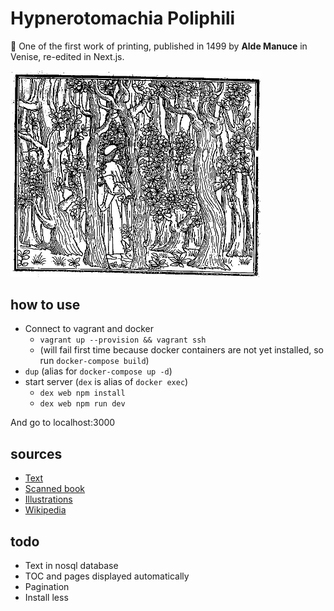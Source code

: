 # Hypnerotomachia Poliphili

📖 One of the first work of printing,
published in 1499 by **Alde Manuce** in Venise,
re-edited in Next.js.

<img src="public/images/book/f001.jpg" width="400px">

## how to use
* Connect to vagrant and docker
  * `vagrant up --provision && vagrant ssh`
  * (will fail first time because docker containers are not yet installed, so run `docker-compose build`)
* `dup` (alias for `docker-compose up -d`)
* start server (`dex` is alias of `docker exec`)
  * `dex web npm install`
  * `dex web npm run dev`

And go to localhost:3000

## sources

* [Text](http://www.liberliber.it/mediateca/libri/c/colonna/hypnerotomachia_poliphili_etc/pdf/hypner_p.pdf)
* [Scanned book](http://architectura.cesr.univ-tours.fr/Traite/Images/LES1358Index.asp)
* [Illustrations](https://gallica.bnf.fr/ark:/12148/btv1b2200005d)
* [Wikipedia](https://en.wikipedia.org/wiki/Hypnerotomachia_Poliphili)

## todo
* Text in nosql database
* TOC and pages displayed automatically 
* Pagination
* Install less